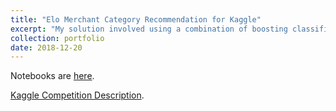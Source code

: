 ```yaml
---
title: "Elo Merchant Category Recommendation for Kaggle"
excerpt: "My solution involved using a combination of boosting classifiers"
collection: portfolio
date: 2018-12-20
---
```


Notebooks are [here](https://github.com/ahlusar1989/Kaggle-Elo-Merchant-Classification).

[Kaggle Competition Description](https://www.kaggle.com/c/elo-merchant-category-recommendation).